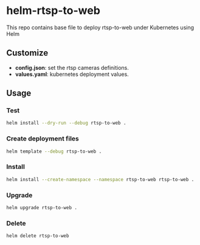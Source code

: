 # helm-rtsp-to-web

This repo contains base file to deploy rtsp-to-web under Kubernetes using Helm

## Customize

- **config.json**: set the rtsp cameras definitions.
- **values.yaml**: kubernetes deployment values.

## Usage

### Test

``` bash
helm install --dry-run --debug rtsp-to-web .
```

### Create deployment files

``` bash
helm template --debug rtsp-to-web .
```

### Install

```bash
helm install --create-namespace --namespace rtsp-to-web rtsp-to-web .
```
### Upgrade

```bash
helm upgrade rtsp-to-web .
```

### Delete

```bash
helm delete rtsp-to-web
```